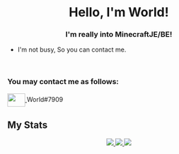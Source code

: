 <h1 align="center">Hello, I'm World!</h1>
<h3 align="center">I'm really into MinecraftJE/BE!</h3>

- I'm not busy, So you can contact me.
<br>

### You may contact me as follows:
<p align="left">
	<a href="#">
		<img align="center" src="https://cdn.jsdelivr.net/npm/simple-icons@3.0.1/icons/discord.svg" height="30" width="40" />
	</a>
	World#7909
</p>

## My Stats
<p align="center">
	<a href="#">
		<img src="https://github-readme-stats.vercel.app/api?username=mcsim415&show_icons=true&theme=nord&line_height=35" />
		<img src="https://github-readme-stats.vercel.app/api/top-langs/?username=mcsim415&layout=compact&theme=nord" />
		<img src="https://github-readme-streak-stats.herokuapp.com/?user=mcsim415&" />
	</a>
</p>

